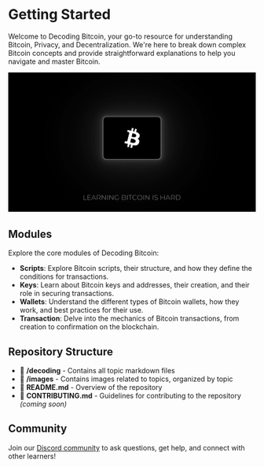 # Getting Started

Welcome to Decoding Bitcoin, your go-to resource for understanding Bitcoin, Privacy, and Decentralization. We're here to break down complex Bitcoin concepts and provide straightforward explanations to help you navigate and master Bitcoin.

[![Decoding Bitcoin Introduction](./static/images/topics/decoding-bitcoin-poster.png)](./static/images/topics/decoding-bitcoin.mp4)

## Modules

Explore the core modules of Decoding Bitcoin:

-   **Scripts**: Explore Bitcoin scripts, their structure, and how they define the conditions for transactions.
-   **Keys**: Learn about Bitcoin keys and addresses, their creation, and their role in securing transactions.
-   **Wallets**: Understand the different types of Bitcoin wallets, how they work, and best practices for their use.
-   **Transaction**: Delve into the mechanics of Bitcoin transactions, from creation to confirmation on the blockchain.

## Repository Structure

-   📁 **/decoding** - Contains all topic markdown files
-   📁 **/images** - Contains images related to topics, organized by topic
-   📄 **README.md** - Overview of the repository
-   📄 **CONTRIBUTING.md** - Guidelines for contributing to the repository _(coming soon)_

## Community

Join our [Discord community](https://discord.com/invite/EAy9XMufbY) to ask questions, get help, and connect with other learners!
